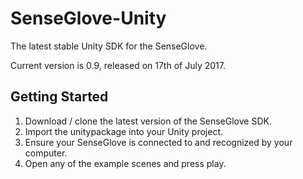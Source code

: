 # SenseGlove-Unity
The latest stable Unity SDK for the SenseGlove.

Current version is 0.9, released on 17th of July 2017.

## Getting Started

1.	Download / clone the latest version of the SenseGlove SDK.
2.	Import the unitypackage into your Unity project.
3.	Ensure your SenseGlove is connected to and recognized by your computer.
4.	Open any of the example scenes and press play.

